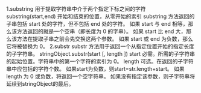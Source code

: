 

1.substring
    用于提取字符串中介于两个指定下标之间的字符
    substring(start,end)
    开始和结束的位置，从零开始的索引
    substring 方法返回的子串包括 start 处的字符，但不包括 end 处的字符。
    如果 start 与 end 相等，那么该方法返回的就是一个空串（即长度为 0 的字串）。
    如果 start 比 end 大，那么该方法在提取子串之前会先交换这两个参数。
    如果 start 或 end 为负数，那么它将被替换为 0。
2.substr
    substr 方法用于返回一个从指定位置开始的指定长度的子字符串。
    stringObject.substr(start [, length ])
    start   必需。所需的子字符串的起始位置。字符串中的第一个字符的索引为 0。
    length 可选。在返回的子字符串中应包括的字符个数。
    如果start为负数，则start=str.length+start。
    如果 length 为 0 或负数，将返回一个空字符串。
    如果没有指定该参数，则子字符串将延续到stringObject的最后。
